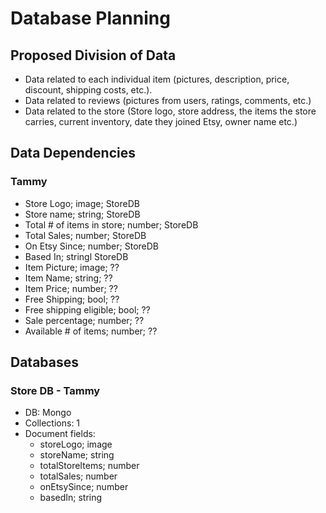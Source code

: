 # Database Planning

## Proposed Division of Data

* Data related to each individual item (pictures, description, price, discount, shipping costs, etc.).
* Data related to reviews (pictures from users, ratings, comments, etc.)
* Data related to the store (Store logo, store address, the items the store carries, current inventory, date they joined Etsy, owner name etc.)

## Data Dependencies

### Tammy
* Store Logo; image; StoreDB
* Store name; string; StoreDB
* Total # of items in store; number; StoreDB
* Total Sales; number; StoreDB
* On Etsy Since; number; StoreDB
* Based In; stringl StoreDB
* Item Picture; image; ??
* Item Name; string; ??
* Item Price; number; ??
* Free Shipping; bool; ??
* Free shipping eligible; bool; ??
* Sale percentage; number; ??
* Available # of items; number; ??

## Databases

### Store DB - Tammy
* DB: Mongo
* Collections: 1
* Document fields:
  * storeLogo; image
  * storeName; string
  * totalStoreItems; number
  * totalSales; number
  * onEtsySince; number
  * basedIn; string

